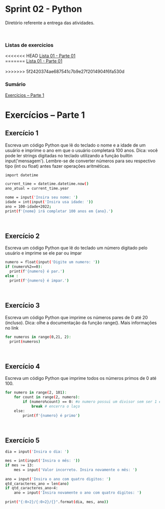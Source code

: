 <h1>Sprint 02 - Python</h1>
<p>Diretório referente a entrega das atividades.</p></br>
<h3>Listas de exercicios</h3>
<<<<<<< HEAD
<a href="lista-de-exercicios\lista-01-01\Lista_01-Parte_01.ipynb">Lista 01 - Parte 01</a></br>
=======
<a href="./lista-de-exercicios/lista-01-01/Lista_01-Parte_01.ipynb">Lista 01 - Parte 01</a></br>
</br>
>>>>>>> 5f2420374ae687541c7b9e27f2014904f6fa530d

<h3>Sumário</h3>
<a href=#parte1>Exercícios – Parte 1<a>

<div id="parte1"></div>

# Exercícios – Parte 1

## Exercício 1
Escreva um código Python que lê do teclado o nome e a idade de um usuário e imprime o ano em que o
usuário completará 100 anos.
Dica: você pode ler strings digitadas no teclado utilizando a função builtin input('mensagem'). Lembre-se de converter números para seu respectivo tipo (int ou float) antes fazer operações aritméticas.

```sh
import datetime

current_time = datetime.datetime.now()
ano_atual = current_time.year

nome = input('Insira seu nome: ')
idade = int(input('Insira usa idade: '))
ano = 100-idade+2022;
print(f'{nome} irá completar 100 anos em {ano}.')
```
</br>

## Exercício 2
Escreva um código Python que lê do teclado um número digitado pelo usuário e imprime se ele par ou ímpar

```sh
numero = float(input('Digite um numero: '))
if (numero%2==0):
  print(f'{numero} é par.')
else :
  print(f'{numero} é impar.')
```

<br>

## Exercício 3
Escreva um código Python que imprime os números pares de 0 até 20 (incluso).
Dica: olhe a documentação da função range(). Mais informações no link

```sh
for numeros in range(0,21, 2):
  print(numeros)
```

<br>

## Exercício 4
Escreva um código Python que imprime todos os números primos de 0 até 100.

```sh
for numero in range(2, 101):
    for count in range(2, numero):
        if (numero%count) == 0: #o numero possui um divisor sem ser 1 e ele mesmo.
            break # encerra o laço
    else:
        print(f'{numero} é primo')
```

<br>

## Exercício 5

```sh
dia = input('Insira o dia: ')

mes = int(input('Insira o mês: '))
if mes >= 13:
    mes = input('Valor incorreto. Insira novamente o mês: ')
    
ano = input('Insira o ano com quatro digitos: ')
qtd_caracteres_ano = len(ano)
if qtd_caracteres_ano<4:
    ano = input('Insira novamente o ano com quatro digitos: ')
    
print("{:0>2}/{:0>2}/{}".format(dia, mes, ano))
```
